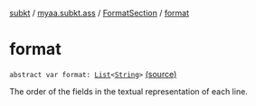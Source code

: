 [subkt](../../index.md) / [myaa.subkt.ass](../index.md) / [FormatSection](index.md) / [format](./format.md)

# format

`abstract var format: `[`List`](https://kotlinlang.org/api/latest/jvm/stdlib/kotlin.collections/-list/index.html)`<`[`String`](https://kotlinlang.org/api/latest/jvm/stdlib/kotlin/-string/index.html)`>` [(source)](https://github.com/Myaamori/SubKt/blob/0.1.19/src/main/kotlin/myaa/subkt/ass/parser.kt#L1002)

The order of the fields in the textual representation of each line.

